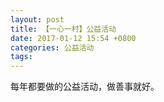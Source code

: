 ```yaml
---
layout: post
title: 【一心一村】公益活动
date: 2017-01-12 15:54 +0800
categories: 公益活动
tags: 
---
```


每年都要做的公益活动，做善事就好。

